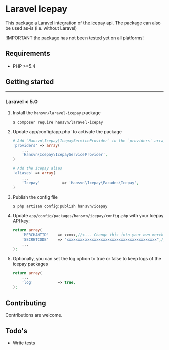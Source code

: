 # Laravel Icepay

This package a Laravel integration of [the icepay api](https://github.com/icepay/icepay).
The package can also be used as-is (i.e. without Laravel)

!IMPORTANT the package has not been tested yet on all platforms!

## Requirements

- PHP >=5.4

## Getting started
------------------

### Laravel < 5.0

1.  Install the `hansvn/laravel-icepay` package

    ```shell
    $ composer require hansvn/laravel-icepay
    ```

1. Update app/config/app.php` to activate the package

    ```php
    # Add `Hansvn\Icepay\IcepayServiceProvider` to the `providers` array
    'providers' => array(
        ...
        'Hansvn\Icepay\IcepayServiceProvider',
    )

    # Add the Icepay alias
    'aliases' => array(
        ...
        'Icepay'          => 'Hansvn\Icepay\Facades\Icepay',
    )
    ```

1.  Publish the config file

    ```shell
    $ php artisan config:publish hansvn/icepay
    ```

1.  Update `app/config/packages/hansvn/icepay/config.php` with your
    Icepay API key:

    ```php
    return array(
        'MERCHANTID'	=> xxxxx,//<--- Change this into your own merchant ID
        'SECRETCODE'	=> "xxxxxxxxxxxxxxxxxxxxxxxxxxxxxxxxxxxxxxxx",//<--- Change this into your own merchant ID 
        ...
    );
    ```

1.  Optionally, you can set the log option to true or false to keep logs of the icepay packages

    ```php
    return array(
    	...
        'log'			=> true,
    );
    ```

## Contributing

Contributions are welcome.

## Todo's

- Write tests
